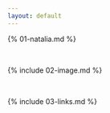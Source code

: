 ```yaml
---
layout: default
---
```


{% 01-natalia.md %}

<br>

{% include 02-image.md %}

<br>

{% include 03-links.md %}

